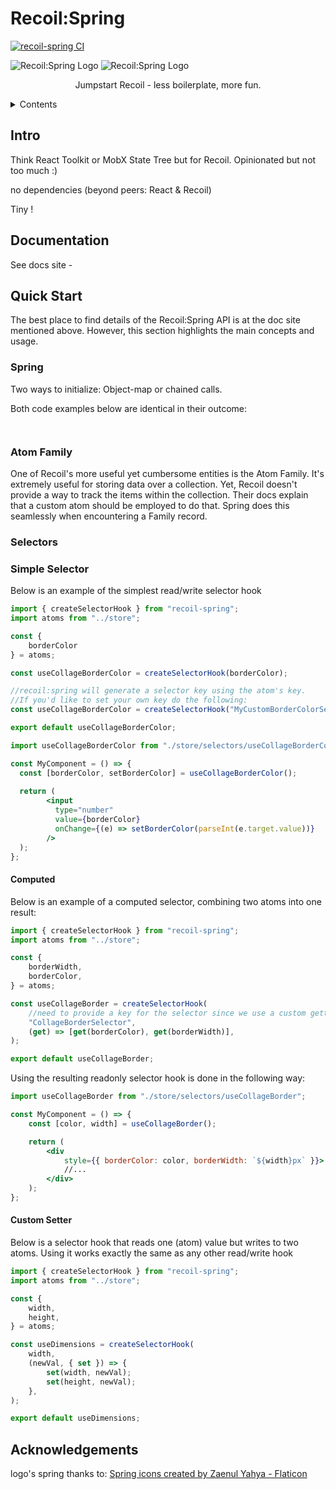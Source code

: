 # Recoil:Spring

[![recoil-spring CI](https://github.com/yoavniran/recoil-spring/actions/workflows/recoil-spring-ci.yml/badge.svg)](https://github.com/yoavniran/recoil-spring/actions/workflows/recoil-spring-ci.yml)



![Recoil:Spring Logo](#gh-dark-mode-only)
![Recoil:Spring Logo](#gh-light-mode-only)

<p align="center">Jumpstart Recoil - less boilerplate, more fun.</p>

<details>
    <summary>Contents</summary>

* [Intro](#intro)
* [Documentation](#documentation)
* [Installation](#installation)
* [Quick Start](#quickstart)
* [Acknowledgements](#acknowledgements)
</details>

## Intro

Think React Toolkit or MobX State Tree but for Recoil. Opinionated but not too much :) 


no dependencies (beyond peers: React & Recoil)

Tiny !


## Documentation

See docs site - 

## Quick Start

The best place to find details of the Recoil:Spring API is at the doc site mentioned above.
However, this section highlights the main concepts and usage.

### Spring

Two ways to initialize: Object-map or chained calls.

Both code examples below are identical in their outcome:

```javascript

```

```javascript

```


### Atom Family

One of Recoil's more useful yet cumbersome entities is the Atom Family. It's extremely useful for storing data over a collection.
Yet, Recoil doesn't provide a way to track the items within the collection. Their docs explain that a custom atom should be employed to do that.
Spring does this seamlessly when encountering a Family record.

### Selectors

### Simple Selector

Below is an example of the simplest read/write selector hook 

```javascript
import { createSelectorHook } from "recoil-spring";
import atoms from "../store";

const {
	borderColor
} = atoms;

const useCollageBorderColor = createSelectorHook(borderColor);

//recoil:spring will generate a selector key using the atom's key. 
//If you'd like to set your own key do the following:
const useCollageBorderColor = createSelectorHook("MyCustomBorderColorSelector", borderColor);

export default useCollageBorderColor;
```

```jsx
import useCollageBorderColor from "./store/selectors/useCollageBorderColor";

const MyComponent = () => {
  const [borderColor, setBorderColor] = useCollageBorderColor();
		
  return (
		<input 
          type="number"
          value={borderColor}
          onChange={(e) => setBorderColor(parseInt(e.target.value))}
        />
  );
};
```

#### Computed

Below is an example of a computed selector, combining two atoms into one result: 

```javascript
import { createSelectorHook } from "recoil-spring";
import atoms from "../store";

const {
	borderWidth,
	borderColor,
} = atoms;

const useCollageBorder = createSelectorHook(
	//need to provide a key for the selector since we use a custom getter
	"CollageBorderSelector",
	(get) => [get(borderColor), get(borderWidth)],
);

export default useCollageBorder;
```

Using the resulting readonly selector hook is done in the following way:

```jsx
import useCollageBorder from "./store/selectors/useCollageBorder";

const MyComponent = () => {
	const [color, width] = useCollageBorder();

	return (
		<div
			style={{ borderColor: color, borderWidth: `${width}px` }}>
			//...
		</div>
    );
};

```

#### Custom Setter

Below is a selector hook that reads one (atom) value but writes to two atoms.
Using it works exactly the same as any other read/write hook

```javascript
import { createSelectorHook } from "recoil-spring";
import atoms from "../store";

const {
	width,
	height,
} = atoms;

const useDimensions = createSelectorHook(
	width,
	(newVal, { set }) => {
		set(width, newVal);
		set(height, newVal);
	},
);

export default useDimensions;
```


## Acknowledgements

logo's spring thanks to: <a href="https://www.flaticon.com/free-icons/spring" title="spring icons">Spring icons created by Zaenul Yahya - Flaticon</a>




